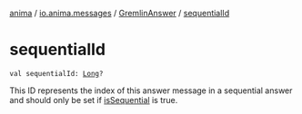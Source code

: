 [anima](../../index.md) / [io.anima.messages](../index.md) / [GremlinAnswer](index.md) / [sequentialId](./sequential-id.md)

# sequentialId

`val sequentialId: `[`Long`](https://kotlinlang.org/api/latest/jvm/stdlib/kotlin/-long/index.html)`?`

This ID represents the index of this answer message in a sequential answer and should only be set
if [isSequential](../-answer-message/is-sequential.md) is true.

